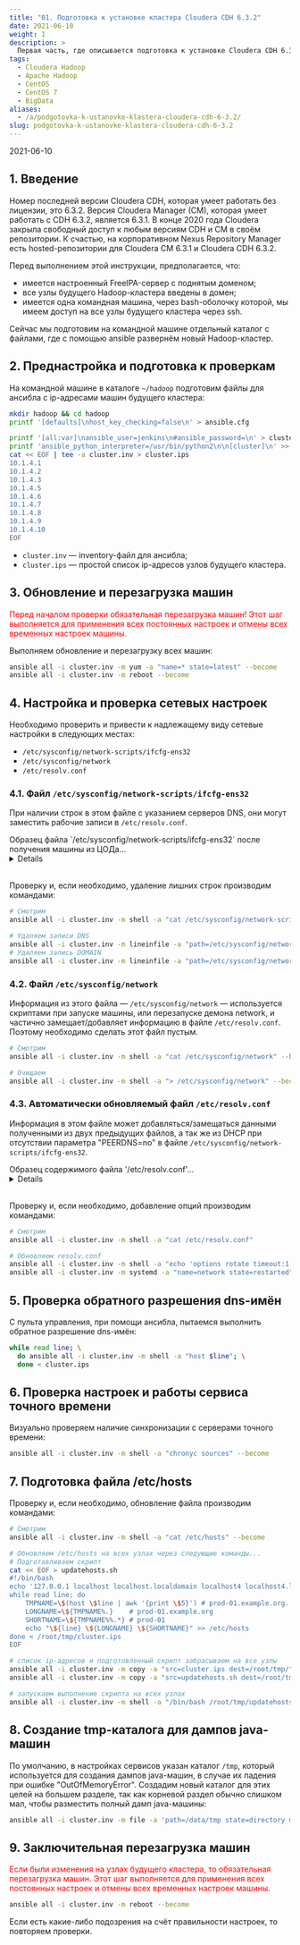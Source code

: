 ```yaml
---
title: "01. Подготовка к установке кластера Cloudera CDH 6.3.2"
date: 2021-06-10
weight: 1
description: >
  Первая часть, где описывается подготовка к установке Cloudera CDH 6.3.2.
tags:
  - Cloudera Hadoop
  - Apache Hadoop
  - CentOS
  - CentOS 7
  - BigData
aliases:
  - /a/podgotovka-k-ustanovke-klastera-cloudera-cdh-6-3.2/
slug: podgotovka-k-ustanovke-klastera-cloudera-cdh-6-3.2
---
```


2021-06-10

## 1. Введение
Номер последней версии Cloudera CDH, которая умеет работать без лицензии, это 6.3.2. Версия Cloudera Manager (CM), которая умеет работать с CDH 6.3.2, является 6.3.1. В конце 2020 года Cloudera закрыла свободный доступ к любым версиям CDH и CM в своём репозитории. К счастью, на корпоративном Nexus Repository Manager есть hosted-репозитории для Cloudera CM 6.3.1 и Cloudera CDH 6.3.2.

Перед выполнением этой инструкции, предполагается, что:
- имеется настроенный FreeIPA-сервер с поднятым доменом;
- все узлы будущего Hadoop-кластера введены в домен;
- имеется одна командная машина, через bash-оболочку которой, мы имеем доступ на все узлы будущего кластера через ssh.

Сейчас мы подготовим на командной машине отдельный каталог с файлами, где с помощью ansible развернём новый Hadoop-кластер.

## 2. Преднастройка и подготовка к проверкам
На командной машине в каталоге `~/hadoop` подготовим файлы для ансибла с ip-адресами машин будущего кластера:
```bash
mkdir hadoop && cd hadoop
printf '[defaults]\nhost_key_checking=false\n' > ansible.cfg

printf '[all:var]\nansible_user=jenkins\n#ansible_password=\n' > cluster.inv
printf 'ansible_python_interpreter=/usr/bin/python2\n\n[cluster]\n' >> cluster.inv
cat << EOF | tee -a cluster.inv > cluster.ips
10.1.4.1
10.1.4.2
10.1.4.3
10.1.4.5
10.1.4.6
10.1.4.7
10.1.4.8
10.1.4.9
10.1.4.10
EOF
```

- `cluster.inv` — inventory-файл для ансибла;
- `cluster.ips` — простой список ip-адресов узлов будущего кластера.

## 3. Обновление и перезагрузка машин
<span style="color:red">Перед началом проверки обязательная перезагрузка машин! Этот шаг выполняется для применения всех постоянных настроек и отмены всех временных настроек машины.</span>

Выполняем обновление и перезагрузку всех машин:
```bash
ansible all -i cluster.inv -m yum -a "name=* state=latest" --become
ansible all -i cluster.inv -m reboot --become
```

## 4. Настройка и проверка сетевых настроек
Необходимо проверить и привести к надлежащему виду сетевые настройки в следующих местах:

- `/etc/sysconfig/network-scripts/ifcfg-ens32`
- `/etc/sysconfig/network`
- `/etc/resolv.conf`

### 4.1. Файл `/etc/sysconfig/network-scripts/ifcfg-ens32`
При наличии строк в этом файле с указанием серверов DNS, они могут заместить рабочие записи в `/etc/resolv.conf`.

<summary>Образец файла `/etc/sysconfig/network-scripts/ifcfg-ens32` после получения машины из ЦОДа...</summary><details><p>

```
# Generated by VMWare customization engine.
HWADDR=00:50:56:a2:0e:29
NAME=ens32
DEVICE=ens32
ONBOOT=yes
USERCTL=no
BOOTPROTO=static
NETMASK=255.255.255.128
IPADDR=10.1.4.1
GATEWAY=10.1.4.254
PEERDNS=no

check_link_down() {
 return 1;
}
```
- Строка `PEERDNS=no` отвечает за отсутствие изменений в `/etc/resolv.conf` при использовании DHCP.
- Функция check_link_down() в конце файла является обходным способом решения vmware-проблемы (https://kb.vmware.com/s/article/977).

</p></details><br>

Проверку и, если необходимо, удаление лишних строк производим командами:
```bash
# Смотрим
ansible all -i cluster.inv -m shell -a "cat /etc/sysconfig/network-scripts/ifcfg-ens32" --become

# Удаляем записи DNS
ansible all -i cluster.inv -m lineinfile -a "path=/etc/sysconfig/network-scripts/ifcfg-ens32 regexp='^DNS=' state=absent" --become
# Удаляем запись DOMAIN
ansible all -i cluster.inv -m lineinfile -a "path=/etc/sysconfig/network-scripts/ifcfg-ens32 regexp='^DOMAIN=' state=absent" --become
```

### 4.2. Файл `/etc/sysconfig/network`
Информация из этого файла — `/etc/sysconfig/network` — используется скриптами при запуске машины, или перезапуске демона network,  и частично замещает/добавляет информацию в файле `/etc/resolv.conf`. Поэтому необходимо сделать этот файл пустым.
```bash
# Смотрим
ansible all -i cluster.inv -m shell -a "cat /etc/sysconfig/network" --become

# Очищаем
ansible all -i cluster.inv -m shell -a "> /etc/sysconfig/network" --become
```

### 4.3. Автоматически обновляемый файл `/etc/resolv.conf`
Информация в этом файле может добавляться/замещаться данными полученными из двух предыдущих файлов, а так же из DHCP при отсутствии параметра "PEERDNS=no" в файле `/etc/sysconfig/network-scripts/ifcfg-ens32`.

<summary>Образец содержимого файла '/etc/resolv.conf'...</summary>
<details><p>

```
options rotate timeout:1 attempts:1
search example.org
nameserver 10.1.85.5
nameserver 10.1.85.6
nameserver 10.1.85.7
```
- опция `rotate` заставляет отправлять dns-запросы по очереди к каждому dns-серверу по кругу;
- опция `timeout:1` уменьшает ожидание ответа dns-сервера с дефолтных трёх секунд до одной секунды;
- опция `attempts:1` разрешают только один запрос к DNS-серверу;
- параметр `search` включает автоматическое добавление имени домена к коротким именам в отправляемых dns-запросах, например, `ping dev-mgm01p` преобразуется в `ping dev-mgm01p.example.org`.

</p></details><br>

Проверку и, если необходимо, добавление опций производим командами:
```bash
# Смотрим
ansible all -i cluster.inv -m shell -a "cat /etc/resolv.conf"

# Обновляем resolv.conf
ansible all -i cluster.inv -m shell -a "echo 'options rotate timeout:1 attempts:1' > /etc/resolv.conf" --become
ansible all -i cluster.inv -m systemd -a "name=network state=restarted" --become
```

## 5. Проверка обратного разрешения dns-имён
С пульта управления, при помощи ансибла, пытаемся выполнить обратное разрешение dns-имён:
```bash
while read line; \
  do ansible all -i cluster.inv -m shell -a "host $line"; \
  done < cluster.ips
```

## 6. Проверка настроек и работы сервиса точного времени
Визуально проверяем наличие синхронизации с серверами точного времени:
```bash
ansible all -i cluster.inv -m shell -a "chronyc sources" --become
```

## 7. Подготовка файла /etc/hosts
Проверку и, если необходимо, обновление файла производим командами:
```bash
# Смотрим
ansible all -i cluster.inv -m shell -a "cat /etc/hosts" --become

# Обновляем /etc/hosts на всех узлах через следующие команды...
# Подготавливаем скрипт
cat << EOF > updatehosts.sh
#!/bin/bash
echo '127.0.0.1 localhost localhost.localdomain localhost4 localhost4.localdomain4' > /etc/hosts
while read line; do
    TMPNAME=\$(host \$line | awk '{print \$5}') # prod-01.example.org.
    LONGNAME=\${TMPNAME%.}    # prod-01.example.org
    SHORTNAME=\${TMPNAME%%.*} # prod-01
    echo "\${line} \${LONGNAME} \${SHORTNAME}" >> /etc/hosts
done < /root/tmp/cluster.ips
EOF

# список ip-адресов и подготовленный скрипт забрасываем на все узлы
ansible all -i cluster.inv -m copy -a "src=cluster.ips dest=/root/tmp/" --become
ansible all -i cluster.inv -m copy -a "src=updatehosts.sh dest=/root/tmp/" --become

# запускаем выполнение скрипта на всех узлах
ansible all -i cluster.inv -m shell -a "/bin/bash /root/tmp/updatehosts.sh" --become
```

## 8. Создание tmp-каталога для дампов java-машин
По умолчанию, в настройках сервисов указан каталог `/tmp`, который используется для создания дампов java-машин, в случае их падения при ошибке "OutOfMemoryError". Cоздадим новый каталог для этих целей на большем разделе, так как корневой раздел обычно слишком мал, чтобы разместить полный дамп java-машины:
```bash
ansible all -i cluster.inv -m file -a 'path=/data/tmp state=directory mode=1777' --become
```

## 9. Заключительная перезагрузка машин
<span style="color:red">Если были изменения на узлах будущего кластера, то обязательная перезагрузка машин. Этот шаг выполняется для применения всех постоянных настроек и отмены всех временных настроек машины.</span>
```bash
ansible all -i cluster.inv -m reboot --become
```

Если есть какие-либо подозрения на счёт правильности настроек, то повторяем проверки.
